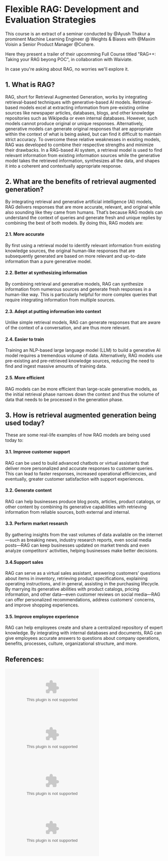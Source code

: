 # Flexible RAG: Development and Evaluation Strategies


This course is an extract of a seminar conducted by @Ayush Thakur a prominent Machine Learning Engineer @ Weights & Biases with @Maxim Voisin a Senior Product Manager @Cohere.

Here they present a trailer of their upcomming Full Course titled "RAG++: Taking your RAG beyong POC", in collaboration with Waiviate.

In case you're asking about RAG, no worries we'll explore it.


## 1. What is RAG?

RAG, short for Retrieval Augmented Generation, works by integrating retrieval-based techniques with generative-based AI models. Retrieval-based models excel at extracting information from pre-existing online sources like newspaper articles, databases, blogs, and other knowledge repositories such as Wikipedia or even internal databases. However, such models cannot produce original or unique responses. Alternatively, generative models can generate original responses that are appropriate within the context of what is being asked, but can find it difficult to maintain strict accuracy. To overcome these relative weaknesses in existing models, RAG was developed to combine their respective strengths and minimize their drawbacks. In a RAG-based AI system, a retrieval model is used to find relevant information from existing information sources while the generative model takes the retrieved information, synthesizes all the data, and shapes it into a coherent and contextually appropriate response.


## 2. What are the benefits of retrieval augmented generation?
By integrating retrieval and generative artificial intelligence (AI) models, RAG delivers responses that are more accurate, relevant, and original while also sounding like they came from humans. That’s because RAG models can understand the context of queries and generate fresh and unique replies by combining the best of both models. By doing this, RAG models are:

#### 2.1. More accurate
By first using a retrieval model to identify relevant information from existing knowledge sources, the original human-like responses that are subsequently generated are based on more relevant and up-to-date information than a pure generative model.
#### 2.2. Better at synthesizing information
By combining retrieval and generative models, RAG can synthesize information from numerous sources and generate fresh responses in a human-like way. This is particularly helpful for more complex queries that require integrating information from multiple sources.

#### 2.3. Adept at putting information into context
Unlike simple retrieval models, RAG can generate responses that are aware of the context of a conversation, and are thus more relevant.

#### 2.4. Easier to train
Training an NLP-based large language model (LLM) to build a generative AI model requires a tremendous volume of data. Alternatively, RAG models use pre-existing and pre-retrieved knowledge sources, reducing the need to find and ingest massive amounts of training data.

#### 2.5. More efficient
RAG models can be more efficient than large-scale generative models, as the initial retrieval phase narrows down the context and thus the volume of data that needs to be processed in the generation phase.

## 3. How is retrieval augmented generation being used today?
These are some real-life examples of how RAG models are being used today to:
#### 3.1. Improve customer support
RAG can be used to build advanced chatbots or virtual assistants that deliver more personalized and accurate responses to customer queries. This can lead to faster responses, increased operational efficiencies, and eventually, greater customer satisfaction with support experiences.
#### 3.2. Generate content
RAG can help businesses produce blog posts, articles, product catalogs, or other content by combining its generative capabilities with retrieving information from reliable sources, both external and internal.
#### 3.3. Perform market research
By gathering insights from the vast volumes of data available on the internet—such as breaking news, industry research reports, even social media posts—RAG can keep businesses updated on market trends and even analyze competitors’ activities, helping businesses make better decisions.
#### 3.4.Support sales
RAG can serve as a virtual sales assistant, answering customers’ questions about items in inventory, retrieving product specifications, explaining operating instructions, and in general, assisting in the purchasing lifecycle. By marrying its generative abilities with product catalogs, pricing information, and other data—even customer reviews on social media—RAG can offer personalized recommendations, address customers’ concerns, and improve shopping experiences.
#### 3.5. Improve employee experience
RAG can help employees create and share a centralized repository of expert knowledge. By integrating with internal databases and documents, RAG can give employees accurate answers to questions about company operations, benefits, processes, culture, organizational structure, and more.






















## References:

![Cohere](www.cohere.com)
![Weights & Biases](www.wandb.com)
![Cohesity](www.cohesity.com)
![Kaggle for the dataset](www.kaggle.com)